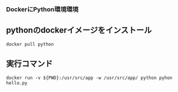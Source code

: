 ### DockerにPython環境環境
## pythonのdockerイメージをインストール
```
docker pull python
```

## 実行コマンド
```
docker run -v ${PWD}:/usr/src/app -w /usr/src/app/ python pyhon hello.py
```